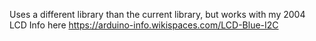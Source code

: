 Uses a different library than the current library, but works with my 2004 LCD
Info here
https://arduino-info.wikispaces.com/LCD-Blue-I2C
